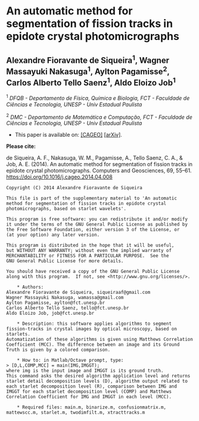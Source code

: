 # An automatic method for segmentation of fission tracks in epidote crystal photomicrographs

## Alexandre Fioravante de Siqueira<sup>1</sup>, Wagner Massayuki Nakasuga<sup>1</sup>, Aylton Pagamisse<sup>2</sup>, Carlos Alberto Tello Saenz<sup>1</sup>, Aldo Eloizo Job<sup>1</sup>

<sup>1</sup> _DFQB - Departamento de Física, Química e Biologia, FCT - Faculdade de Ciências e Tecnologia, UNESP - Univ Estadual Paulista_

<sup>2</sup> _DMC - Departamento de Matemática e Computação, FCT - Faculdade de Ciências e Tecnologia, UNESP - Univ Estadual Paulista_

* This paper is available on: [[CAGEO]](https://doi.org/10.1016/j.cageo.2014.04.008) [[arXiv]](https://arxiv.org/abs/1602.03995).

**Please cite:**

de Siqueira, A. F., Nakasuga, W. M., Pagamisse, A., Tello Saenz, C. A.,
& Job, A. E. (2014). An automatic method for segmentation of fission
tracks in epidote crystal photomicrographs. Computers and Geosciences,
69, 55–61. https://doi.org/10.1016/j.cageo.2014.04.008

```
Copyright (C) 2014 Alexandre Fioravante de Siqueira

This file is part of the supplementary material to 'An automatic
method for segmentation of fission tracks in epidote crystal
photomicrographs, based on starlet wavelets'.

This program is free software: you can redistribute it and/or modify
it under the terms of the GNU General Public License as published by
the Free Software Foundation, either version 3 of the License, or
(at your option) any later version.

This program is distributed in the hope that it will be useful,
but WITHOUT ANY WARRANTY; without even the implied warranty of
MERCHANTABILITY or FITNESS FOR A PARTICULAR PURPOSE.  See the
GNU General Public License for more details.

You should have received a copy of the GNU General Public License
along with this program.  If not, see <http://www.gnu.org/licenses/>.

    * Authors:
Alexandre Fioravante de Siqueira, siqueiraaf@gmail.com
Wagner Massayuki Nakasuga, wamassa@gmail.com
Aylton Pagamisse, aylton@fct.unesp.br
Carlos Alberto Tello Saenz, tello@fct.unesp.br
Aldo Eloizo Job, job@fct.unesp.br

    * Description: this software applies algorithms to segment
fission-tracks in crystal images by optical microscopy, based on starlets.
Automatization of these algorithms is given using Matthews Correlation
Coefficient (MCC). The difference between an image and its Ground
Truth is given by a colored comparison.

    * How to: in Matlab/Octave prompt, type:
> [D,L,COMP,MCC] = main(IMG,IMGGT);
where img is the input image and IMGGT is its ground truth.
This command asks the desired algorithm application level and returns
starlet detail decomposition levels (D), algorithm output related to
each starlet decomposition level (R), comparison between IMG and
IMGGT for each starlet decomposition level (COMP) and Matthews
Correlation Coefficient for IMG and IMGGT in each level (MCC).

    * Required files: main.m, binarize.m, confusionmatrix.m,
mattewscc.m, starlet.m, twodimfilt.m, xtracttracks.m
```
